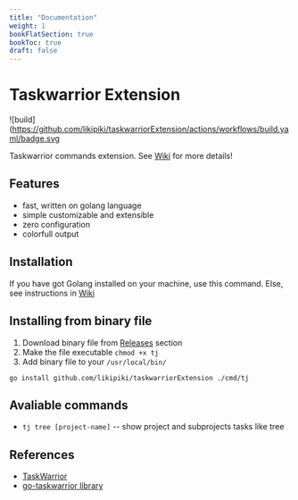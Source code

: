 ```yaml
---
title: "Documentation"
weight: 1
bookFlatSection: true
bookToc: true
draft: false
---
```


# Taskwarrior Extension 
![build](https://github.com/likipiki/taskwarriorExtension/actions/workflows/build.yaml/badge.svg

Taskwarrior commands extension. See [Wiki](https://github.com/LikiPiki/taskwarriorExtension/wiki) for more details!

## Features
- fast, written on golang language 
- simple customizable and extensible
- zero configuration
- colorfull output

## Installation

If you have got Golang installed on your machine, use this command. Else, see instructions in [Wiki](https://github.com/LikiPiki/taskwarriorExtension/wiki#installing-from-binary-file)

## Installing from binary file
1. Download binary file from [Releases](https://github.com/LikiPiki/taskwarriorExtension/releases) section
2. Make the file executable `chmod +x tj`
3. Add binary file to your `/usr/local/bin/`

```console
go install github.com/likipiki/taskwarriorExtension ./cmd/tj
```
## Avaliable commands
- `tj tree [project-name]` -- show project and subprojects tasks like tree

## References
-  [TaskWarrior](https://taskwarrior.org)
-  [go-taskwarrior library](https://github.com/jubnzv/go-taskwarrior)